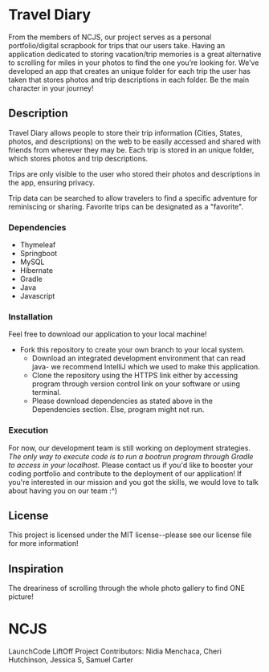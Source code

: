 # Travel Diary
From the members of NCJS, our project serves as a personal portfolio/digital scrapbook for trips that our users take.  Having an application dedicated to storing vacation/trip memories is a great alternative to scrolling for miles in your photos to find the one you’re looking for. We’ve developed an app that creates an unique folder for each trip the user has taken that stores photos and trip descriptions in each folder. Be the main character in your journey! 

## Description

Travel Diary allows people to store their trip information (Cities, States, photos, and descriptions) on the web to be easily accessed and shared with friends from wherever they may be. Each trip is stored in an unique folder, which stores photos and trip descriptions.

Trips are only visible to the user who stored their photos and descriptions in the app, ensuring privacy.

Trip data can be searched to allow travelers to find a specific adventure for reminiscing or sharing. Favorite trips can be designated as a "favorite".

### Dependencies
* Thymeleaf
* Springboot
* MySQL
* Hibernate
* Gradle
* Java
* Javascript

### Installation
Feel free to download our application to your local machine!
* Fork this repository to create your own branch to your local system.
  - Download an integrated development environment that can read java- we recommend IntelliJ which we used to make this application.
  - Clone the repository using the HTTPS link either by accessing program through version control link on your software or using terminal.
  - Please download dependencies as stated above in the Dependencies section. Else, program might not run. 

### Execution
For now, our development team is still working on deployment strategies. _The only way to execute code is to run a bootrun program through Gradle to access in your localhost._ Please contact us if you'd like to booster your coding portfolio and contribute to the deployment of our application! If you're interested in our mission and you got the skills, we would love to talk about having you on our team :^)

## License
This project is licensed under the MIT license--please see our license file for more information!

## Inspiration
The dreariness of scrolling through the whole photo gallery to find ONE picture!

# NCJS
LaunchCode LiftOff Project
Contributors: Nidia Menchaca, Cheri Hutchinson, Jessica S, Samuel Carter

